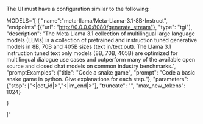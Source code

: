 The UI must have a configuration similar to the following:

MODELS='[
    {
        "name":"meta-llama/Meta-Llama-3.1-8B-Instruct", 
        "endpoints":[{"url": "http://0.0.0.0:8080/generate_stream"}, "type": "tgi"],
        "description": "The Meta Llama 3.1 collection of multilingual large language models (LLMs) is a collection of pretrained and instruction tuned generative models in 8B, 70B and 405B sizes (text in/text out). The Llama 3.1 instruction tuned text only models (8B, 70B, 405B) are optimized for multilingual dialogue use cases and outperform many of the available open source and closed chat models on common industry benchmarks.",
        "promptExamples": {"title": "Code a snake game", "prompt": "Code a basic snake game in python. Give explanations for each step."},
        "parameters": {"stop": ["<|eot_id|>","<|im_end|>"], "truncate": "", "max_new_tokens": 1024}

    }
]'